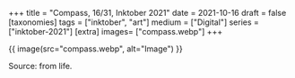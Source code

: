 +++
title = "Compass, 16/31, Inktober 2021"
date = 2021-10-16
draft =  false
[taxonomies]
tags = ["inktober", "art"]
medium = ["Digital"]
series = ["inktober-2021"]
[extra]
images= ["compass.webp"]
+++

{{ image(src="compass.webp", alt="Image") }}

Source: from life.
